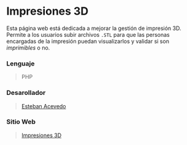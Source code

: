 # Impresiones 3D
Esta página web está dedicada a mejorar la gestión de impresión 3D. Permite a los usuarios subir archivos `.STL` para que las personas encargadas de la impresión puedan visualizarlos y validar si son *imprimibles* o no.

### Lenguaje
> PHP

### Desarollador 
> [Esteban Acevedo](https://github.com/acevedoesteban999)

### Sitio Web  
> [Impresiones 3D](http://impresiones3d.kesug.com/impresiones3d/)